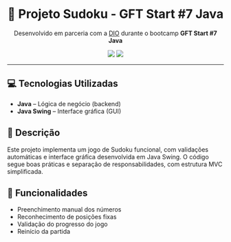 <h1 align="center">🧩 Projeto Sudoku - GFT Start #7 Java</h1>

<p align="center">
  Desenvolvido em parceria com a <a href="https://www.dio.me/">DIO</a> durante o bootcamp <strong>GFT Start #7 Java</strong>
</p>

<p align="center">
  <img src="https://img.shields.io/badge/Java-ED8B00?style=for-the-badge&logo=java&logoColor=white"/>
  <img src="https://img.shields.io/badge/Swing-AWT-blue?style=for-the-badge"/>
</p>

---

## 💻 Tecnologias Utilizadas

- <strong>Java</strong> – Lógica de negócio (backend)
- <strong>Java Swing</strong> – Interface gráfica (GUI)

## 📌 Descrição

Este projeto implementa um jogo de Sudoku funcional, com validações automáticas e interface gráfica desenvolvida em Java Swing. O código segue boas práticas e separação de responsabilidades, com estrutura MVC simplificada.

## 🧠 Funcionalidades

- Preenchimento manual dos números
- Reconhecimento de posições fixas
- Validação do progresso do jogo
- Reinício da partida
